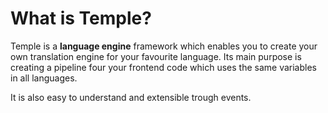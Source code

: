 # What is Temple?
  
Temple is a **language engine** framework which enables you to create your own translation engine for your favourite language.
Its main purpose is creating a pipeline four your frontend code which uses the same variables in all languages.

It is also easy to understand and extensible trough events.   